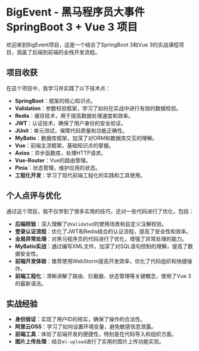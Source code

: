 # BigEvent - 黑马程序员大事件 SpringBoot 3 + Vue 3 项目

欢迎来到BigEvent项目，这是一个结合了SpringBoot 3和Vue 3的实战课程项目，涵盖了后端到前端的全栈开发流程。

## 项目收获

在这个项目中，我学习并实践了以下技术点：

- **SpringBoot**：框架的核心知识点。
- **Validation**：参数校验框架，学习了如何在实战中进行有效的数据校验。
- **Redis**：缓存技术，用于提高数据处理速度和效率。
- **JWT**：认证技术，确保了用户身份的安全验证。
- **JUnit**：单元测试，保障代码质量和功能正确性。
- **MyBatis**：数据库框架，加深了对ORM和数据库交互的理解。
- **Vue**：前端主流框架，基础知识点的掌握。
- **Axios**：异步函数库，处理HTTP请求。
- **Vue-Router**：Vue的路由管理。
- **Pinia**：状态管理，维护应用的状态。
- **工程化开发**：学习了现代前端工程化的实践和工具使用。

## 个人点评与优化

通过这个项目，我不仅学到了很多实用的技巧，还对一些代码进行了优化，包括：

- **后端校验**：深入理解了`@Validated`的使用场景和自定义注解校验。
- **登录认证流程**：优化了JWT和Redis结合的认证流程，提高了安全性和效率。
- **全局异常处理**：对黑马程序员的代码进行了优化，增强了异常处理的能力。
- **MyBatis实战**：通过编写XML文件，加深了对SQL语句控制的理解，提高了数据安全性。
- **前端开发体验**：推荐使用WebStorm提高开发效率，优化了代码组织和快捷操作。
- **前端工程化**：清晰讲解了路由、拦截器、状态管理等关键概念，使用了Vue 3的最新语法。

## 实战经验

- **身份验证**：实现了用户ID的核实，确保了操作的合法性。
- **阿里云OSS**：学习了如何设置环境变量，避免敏感信息泄露。
- **前端工具**：体验了前端开发的便捷性，特别是在代码导入和组织方面。
- **图片上传处理**：结合`el-upload`进行了实用的图片上传功能实现。
